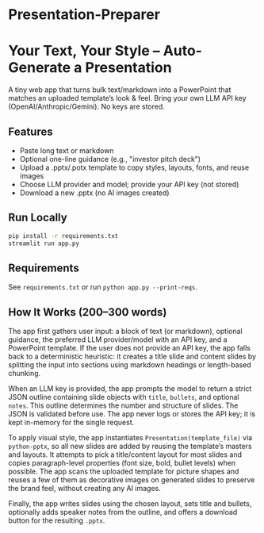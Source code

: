 # Presentation-Preparer

# Your Text, Your Style – Auto-Generate a Presentation


A tiny web app that turns bulk text/markdown into a PowerPoint that matches an uploaded template’s look & feel. Bring your own LLM API key (OpenAI/Anthropic/Gemini). No keys are stored.


## Features
- Paste long text or markdown
- Optional one-line guidance (e.g., "investor pitch deck")
- Upload a .pptx/.potx template to copy styles, layouts, fonts, and reuse images
- Choose LLM provider and model; provide your API key (not stored)
- Download a new .pptx (no AI images created)


## Run Locally
```bash
pip install -r requirements.txt
streamlit run app.py
```


## Requirements
See `requirements.txt` or run `python app.py --print-reqs`.


## How It Works (200–300 words)
The app first gathers user input: a block of text (or markdown), optional guidance, the preferred LLM provider/model with an API key, and a PowerPoint template. If the user does not provide an API key, the app falls back to a deterministic heuristic: it creates a title slide and content slides by splitting the input into sections using markdown headings or length-based chunking.


When an LLM key is provided, the app prompts the model to return a strict JSON outline containing slide objects with `title`, `bullets`, and optional `notes`. This outline determines the number and structure of slides. The JSON is validated before use. The app never logs or stores the API key; it is kept in-memory for the single request.


To apply visual style, the app instantiates `Presentation(template_file)` via `python-pptx`, so all new slides are added by reusing the template’s masters and layouts. It attempts to pick a title/content layout for most slides and copies paragraph-level properties (font size, bold, bullet levels) when possible. The app scans the uploaded template for picture shapes and reuses a few of them as decorative images on generated slides to preserve the brand feel, without creating any AI images.


Finally, the app writes slides using the chosen layout, sets title and bullets, optionally adds speaker notes from the outline, and offers a download button for the resulting `.pptx`.

